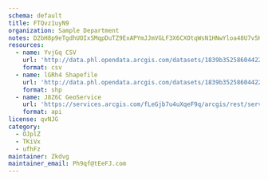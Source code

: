 ```yaml
---
schema: default
title: FTQvz1uyN9 
organization: Sample Department 
notes: D2bH8p9eTgdhUOIxSMqpDuTZ9ExAPYmJJmVGLF3X6CXOtqWsN1HNwYloa48U7v5KRv14scF gzR07zjSuVQiklBBnIZCy3bi0dfk 
resources:
  - name: YvjGq CSV
    url: 'http://data.phl.opendata.arcgis.com/datasets/1839b35258604422b0b520cbb668df0d_0.csv'
    format: csv
  - name: lGRh4 Shapefile
    url: 'http://data.phl.opendata.arcgis.com/datasets/1839b35258604422b0b520cbb668df0d_0.zip'
    format: shp
  - name: J8Z6C GeoService
    url: 'https://services.arcgis.com/fLeGjb7u4uXqeF9q/arcgis/rest/services/Air_Monitoring_Stations/FeatureServer/0/query'
    format: api
license: qvNJG 
category:
  - OJplZ 
  - TKiVx 
  - ufhFz 
maintainer: Zkdvg  
maintainer_email: Ph9qf@tEeFJ.com
---
```


